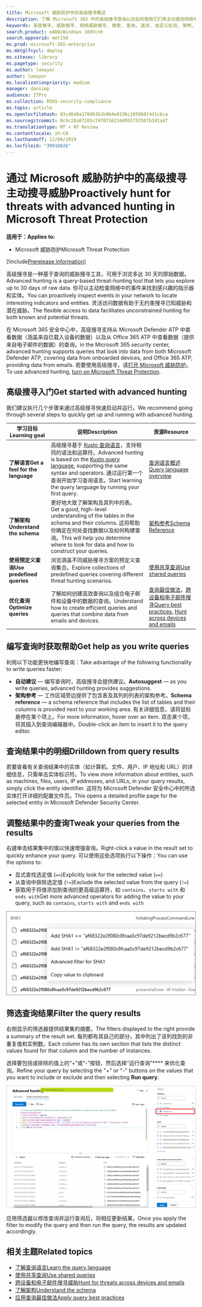 ```yaml
---
title: Microsoft 威胁防护中的高级搜寻概述
description: 了解 Microsoft 365 中的高级搜寻查询以及如何使用它们来主动查找网络中的威胁和弱点
keywords: 高级搜寻, 威胁搜寻, 网络威胁搜寻, 搜索, 查询, 遥测, 自定义检测, 架构, kusto, microsoft 365, Microsoft 威胁防护
search.product: eADQiWindows 10XVcnh
search.appverid: met150
ms.prod: microsoft-365-enterprise
ms.mktglfcycl: deploy
ms.sitesec: library
ms.pagetype: security
ms.author: lomayor
author: lomayor
ms.localizationpriority: medium
manager: dansimp
audience: ITPro
ms.collection: M365-security-compliance
ms.topic: article
ms.openlocfilehash: 03cd648a178d63b2b964e0136c105068f4d1c6ca
ms.sourcegitcommit: 0c9c28a87201c7470716216d99175356fb3d1a47
ms.translationtype: MT + HT Review
ms.contentlocale: zh-CN
ms.lasthandoff: 12/09/2019
ms.locfileid: "39910826"
---
```

# <a name="proactively-hunt-for-threats-with-advanced-hunting-in-microsoft-threat-protection"></a><span data-ttu-id="c9bb1-104">通过 Microsoft 威胁防护中的高级搜寻主动搜寻威胁</span><span class="sxs-lookup"><span data-stu-id="c9bb1-104">Proactively hunt for threats with advanced hunting in Microsoft Threat Protection</span></span>

<span data-ttu-id="c9bb1-105">**适用于：**</span><span class="sxs-lookup"><span data-stu-id="c9bb1-105">**Applies to:**</span></span>
- <span data-ttu-id="c9bb1-106">Microsoft 威胁防护</span><span class="sxs-lookup"><span data-stu-id="c9bb1-106">Microsoft Threat Protection</span></span>

[!include[Prerelease information](prerelease.md)]

<span data-ttu-id="c9bb1-107">高级搜寻是一种基于查询的威胁搜寻工具，可用于浏览多达 30 天的原始数据。</span><span class="sxs-lookup"><span data-stu-id="c9bb1-107">Advanced hunting is a query-based threat-hunting tool that lets you explore up to 30 days of raw data.</span></span> <span data-ttu-id="c9bb1-108">你可以主动检查网络中的事件来找到感兴趣的指示器和实体。</span><span class="sxs-lookup"><span data-stu-id="c9bb1-108">You can proactively inspect events in your network to locate interesting indicators and entities.</span></span> <span data-ttu-id="c9bb1-109">灵活访问数据有助于无约束搜寻已知威胁和潜在威胁。</span><span class="sxs-lookup"><span data-stu-id="c9bb1-109">The flexible access to data facilitates unconstrained hunting for both known and potential threats.</span></span>

<span data-ttu-id="c9bb1-110">在 Microsoft 365 安全中心中，高级搜寻支持从 Microsoft Defender ATP 中查看数据（涵盖来自已载入设备的数据）以及从 Office 365 ATP 中查看数据（提供来自电子邮件的数据）的查询。</span><span class="sxs-lookup"><span data-stu-id="c9bb1-110">in the Microsoft 365 security center, advanced hunting supports queries that look into data from both Microsoft Defender ATP, covering data from onboarded devices, and Office 365 ATP, providing data from emails.</span></span> <span data-ttu-id="c9bb1-111">若要使用高级搜寻，请[打开 Microsoft 威胁防护](mtp-enable.md)。</span><span class="sxs-lookup"><span data-stu-id="c9bb1-111">To use advanced hunting, [turn on Microsoft Threat Protection](mtp-enable.md).</span></span>

## <a name="get-started-with-advanced-hunting"></a><span data-ttu-id="c9bb1-112">高级搜寻入门</span><span class="sxs-lookup"><span data-stu-id="c9bb1-112">Get started with advanced hunting</span></span>

<span data-ttu-id="c9bb1-113">我们建议执行几个步骤来通过高级搜寻快速启动并运行。</span><span class="sxs-lookup"><span data-stu-id="c9bb1-113">We recommend going through several steps to quickly get up and running with advanced hunting.</span></span>

| <span data-ttu-id="c9bb1-114">学习目标</span><span class="sxs-lookup"><span data-stu-id="c9bb1-114">Learning goal</span></span> | <span data-ttu-id="c9bb1-115">说明</span><span class="sxs-lookup"><span data-stu-id="c9bb1-115">Description</span></span> | <span data-ttu-id="c9bb1-116">资源</span><span class="sxs-lookup"><span data-stu-id="c9bb1-116">Resource</span></span> |
|--|--|--|
| <span data-ttu-id="c9bb1-117">**了解语言**</span><span class="sxs-lookup"><span data-stu-id="c9bb1-117">**Get a feel for the language**</span></span> | <span data-ttu-id="c9bb1-118">高级搜寻基于 [Kusto 查询语言](https://docs.microsoft.com/azure/kusto/query/)，支持相同的语法和运算符。</span><span class="sxs-lookup"><span data-stu-id="c9bb1-118">Advanced hunting is based on the [Kusto query language](https://docs.microsoft.com/azure/kusto/query/), supporting the same syntax and operators.</span></span> <span data-ttu-id="c9bb1-119">通过运行第一个查询开始学习查询语言。</span><span class="sxs-lookup"><span data-stu-id="c9bb1-119">Start learning the query language by running your first query.</span></span> | [<span data-ttu-id="c9bb1-120">查询语言概述</span><span class="sxs-lookup"><span data-stu-id="c9bb1-120">Query language overview</span></span>](advanced-hunting-query-language.md) |
| <span data-ttu-id="c9bb1-121">**了解架构**</span><span class="sxs-lookup"><span data-stu-id="c9bb1-121">**Understand the schema**</span></span> | <span data-ttu-id="c9bb1-122">更好地大致了解架构及其列中的表。</span><span class="sxs-lookup"><span data-stu-id="c9bb1-122">Get a good, high-level understanding of the tables in the schema and their columns.</span></span> <span data-ttu-id="c9bb1-123">这将帮助你确定在何处查找数据以及如何构建查询。</span><span class="sxs-lookup"><span data-stu-id="c9bb1-123">This will help you determine where to look for data and how to construct your queries.</span></span> | [<span data-ttu-id="c9bb1-124">架构参考</span><span class="sxs-lookup"><span data-stu-id="c9bb1-124">Schema Reference</span></span>](advanced-hunting-schema-tables.md) |
| <span data-ttu-id="c9bb1-125">**使用预定义查询**</span><span class="sxs-lookup"><span data-stu-id="c9bb1-125">**Use predefined queries**</span></span> | <span data-ttu-id="c9bb1-126">浏览涵盖不同威胁搜寻方案的预定义查询集合。</span><span class="sxs-lookup"><span data-stu-id="c9bb1-126">Explore collections of predefined queries covering different threat hunting scenarios.</span></span> | [<span data-ttu-id="c9bb1-127">使用共享查询</span><span class="sxs-lookup"><span data-stu-id="c9bb1-127">Use shared queries</span></span>](advanced-hunting-shared-queries.md)
| <span data-ttu-id="c9bb1-128">**优化查询**</span><span class="sxs-lookup"><span data-stu-id="c9bb1-128">**Optimize queries**</span></span> | <span data-ttu-id="c9bb1-129">了解如何创建高效查询以及组合电子邮件和设备中的数据的查询。</span><span class="sxs-lookup"><span data-stu-id="c9bb1-129">Understand how to create efficient queries and queries that combine data from emails and devices.</span></span> | <span data-ttu-id="c9bb1-130">[查询最佳做法](advanced-hunting-shared-queries.md)，[跨设备和电子邮件搜寻](advanced-hunting-best-practices.md)</span><span class="sxs-lookup"><span data-stu-id="c9bb1-130">[Query best practices](advanced-hunting-shared-queries.md), [Hunt across devices and emails](advanced-hunting-best-practices.md)</span></span>

## <a name="get-help-as-you-write-queries"></a><span data-ttu-id="c9bb1-131">编写查询时获取帮助</span><span class="sxs-lookup"><span data-stu-id="c9bb1-131">Get help as you write queries</span></span>
<span data-ttu-id="c9bb1-132">利用以下功能更快地编写查询：</span><span class="sxs-lookup"><span data-stu-id="c9bb1-132">Take advantage of the following functionality to write queries faster:</span></span>
- <span data-ttu-id="c9bb1-133">**自动建议** — 编写查询时，高级搜寻会提供建议。</span><span class="sxs-lookup"><span data-stu-id="c9bb1-133">**Autosuggest** — as you write queries, advanced hunting provides suggestions.</span></span> 
- <span data-ttu-id="c9bb1-134">**架构参考** — 工作区域旁边提供了包含表及其列的列表的架构参考。</span><span class="sxs-lookup"><span data-stu-id="c9bb1-134">**Schema reference** — a schema reference that includes the list of tables and their columns is provided next to your working area.</span></span> <span data-ttu-id="c9bb1-135">有关详细信息，请将鼠标悬停在某个项上。</span><span class="sxs-lookup"><span data-stu-id="c9bb1-135">For more information, hover over an item.</span></span> <span data-ttu-id="c9bb1-136">双击某个项，将其插入到查询编辑器中。</span><span class="sxs-lookup"><span data-stu-id="c9bb1-136">Double-click an item to insert it to the query editor.</span></span>

## <a name="drilldown-from-query-results"></a><span data-ttu-id="c9bb1-137">查询结果中的明细</span><span class="sxs-lookup"><span data-stu-id="c9bb1-137">Drilldown from query results</span></span>
<span data-ttu-id="c9bb1-138">若要查看有关查询结果中的实体（如计算机、文件、用户、IP 地址和 URL）的详细信息，只需单击实体标识符。</span><span class="sxs-lookup"><span data-stu-id="c9bb1-138">To view more information about entities, such as machines, files, users, IP addresses, and URLs, in your query results, simply click the entity identifier.</span></span> <span data-ttu-id="c9bb1-139">这将为 Microsoft Defender 安全中心中的所选实体打开详细的配置文件页。</span><span class="sxs-lookup"><span data-stu-id="c9bb1-139">This opens a detailed profile page for the selected entity in Microsoft Defender Security Center.</span></span>

## <a name="tweak-your-queries-from-the-results"></a><span data-ttu-id="c9bb1-140">调整结果中的查询</span><span class="sxs-lookup"><span data-stu-id="c9bb1-140">Tweak your queries from the results</span></span>
<span data-ttu-id="c9bb1-141">右键单击结果集中的值以快速增强查询。</span><span class="sxs-lookup"><span data-stu-id="c9bb1-141">Right-click a value in the result set to quickly enhance your query.</span></span> <span data-ttu-id="c9bb1-142">可以使用这些选项执行以下操作：</span><span class="sxs-lookup"><span data-stu-id="c9bb1-142">You can use the options to:</span></span>

- <span data-ttu-id="c9bb1-143">显式查找选定值 (`==`)</span><span class="sxs-lookup"><span data-stu-id="c9bb1-143">Explicitly look for the selected value (`==`)</span></span>
- <span data-ttu-id="c9bb1-144">从查询中排除选定值 (`!=`)</span><span class="sxs-lookup"><span data-stu-id="c9bb1-144">Exclude the selected value from the query (`!=`)</span></span>
- <span data-ttu-id="c9bb1-145">获取用于将值添加到查询的更高级运算符，如 `contains`、`starts with` 和 `ends with`</span><span class="sxs-lookup"><span data-stu-id="c9bb1-145">Get more advanced operators for adding the value to your query, such as `contains`, `starts with` and `ends with`</span></span> 

![Microsoft Defender ATP 高级搜寻结果集的图像](../images/advanced-hunting-results-filter.png)

## <a name="filter-the-query-results"></a><span data-ttu-id="c9bb1-147">筛选查询结果</span><span class="sxs-lookup"><span data-stu-id="c9bb1-147">Filter the query results</span></span>
<span data-ttu-id="c9bb1-148">右侧显示的筛选器提供结果集的摘要。</span><span class="sxs-lookup"><span data-stu-id="c9bb1-148">The filters displayed to the right provide a summary of the result set.</span></span> <span data-ttu-id="c9bb1-149">每列都有其自己的部分，其中列出了该列找到的非重复值和实例数。</span><span class="sxs-lookup"><span data-stu-id="c9bb1-149">Each column has its own section that lists the distinct values found for that column and the number of instances.</span></span>

<span data-ttu-id="c9bb1-150">选择要包括或排除的值上的“+”或“-”按钮，然后选择“运行查询”\*\*\*\* 来优化查询。</span><span class="sxs-lookup"><span data-stu-id="c9bb1-150">Refine your query by selecting the "+" or "-" buttons on the values that you want to include or exclude and then selecting **Run query**.</span></span>

![高级搜寻筛选器的图像](../images/advanced-hunting-filter.png)

<span data-ttu-id="c9bb1-152">应用筛选器以修改查询并运行查询后，将相应更新结果。</span><span class="sxs-lookup"><span data-stu-id="c9bb1-152">Once you apply the filter to modify the query and then run the query, the results are updated accordingly.</span></span>

## <a name="related-topics"></a><span data-ttu-id="c9bb1-153">相关主题</span><span class="sxs-lookup"><span data-stu-id="c9bb1-153">Related topics</span></span>
- [<span data-ttu-id="c9bb1-154">了解查询语言</span><span class="sxs-lookup"><span data-stu-id="c9bb1-154">Learn the query language</span></span>](advanced-hunting-query-language.md)
- [<span data-ttu-id="c9bb1-155">使用共享查询</span><span class="sxs-lookup"><span data-stu-id="c9bb1-155">Use shared queries</span></span>](advanced-hunting-shared-queries.md)
- [<span data-ttu-id="c9bb1-156">跨设备和电子邮件搜寻威胁</span><span class="sxs-lookup"><span data-stu-id="c9bb1-156">Hunt for threats across devices and emails</span></span>](advanced-hunting-query-emails-devices.md)
- [<span data-ttu-id="c9bb1-157">了解架构</span><span class="sxs-lookup"><span data-stu-id="c9bb1-157">Understand the schema</span></span>](advanced-hunting-schema-tables.md)
- [<span data-ttu-id="c9bb1-158">应用查询最佳做法</span><span class="sxs-lookup"><span data-stu-id="c9bb1-158">Apply query best practices</span></span>](advanced-hunting-best-practices.md)